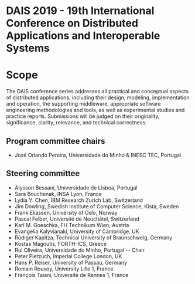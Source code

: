 # DAIS 2019 - 19th International Conference on Distributed Applications and Interoperable Systems

# Scope
The DAIS conference series addresses all practical and conceptual aspects of distributed applications, including their design, modeling, implementation and operation, the supporting middleware, appropriate software engineering methodologies and tools, as well as experimental studies and practice reports. Submissions will be judged on their originality, significance, clarity, relevance, and technical correctness.

## Program committee chairs
* José Orlando Pereira, Universidade do Minho & INESC TEC, Portugal

## Steering committee
* Alysson Bessani, Universidade de Lisboa, Portugal
* Sara Bouchenak, INSA Lyon, France
* Lydia Y. Chen, IBM Research Zurich Lab, Switzerland
* Jim Dowling, Swedish Institute of Computer Science, Kista, Sweden
* Frank Eliassen, University of Oslo, Norway
* Pascal Felber, Université de Neuchâtel, Switzerland
* Karl M. Goeschka, FH Technikum Wien, Austria
* Evangelia Kalyvianaki, University of Cambridge, UK
* Rüdiger Kapitza, Technical University of Braunschweig, Germany
* Kostas Magoutis, FORTH-ICS, Greece
* Rui Oliveira, Universidade do Minho, Portugal -- Chair
* Peter Pietzuch, Imperial College London, UK
* Hans P. Reiser, University of Passau, Germany
* Romain Rouvoy, University Lille 1, France
* François Taiani, Université de Rennes 1, France

